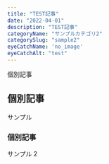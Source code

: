 ```yaml
---
title: "TEST記事"
date: "2022-04-01"
description: "TEST記事"
categoryName: "サンプルカテゴリ2"
categorySlug: "sample2"
eyeCatchName: 'no_image'
eyeCatchAlt: "test"
---
```


個別記事

## 個別記事

サンプル

### 個別記事

サンプル 2
